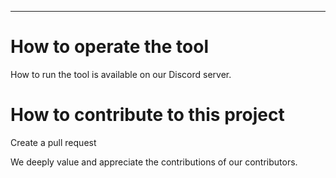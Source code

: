 <img src="">




---
# How to operate the tool
How to run the tool is available on our Discord server.
# How to contribute to this project
Create a pull request

We deeply value and appreciate the contributions of our contributors.
